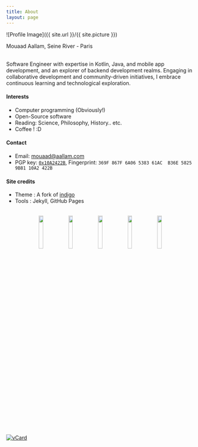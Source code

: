 ```yaml
---
title: About
layout: page
---
```

![Profile Image]({{ site.url }}/{{ site.picture }})
<figcaption class="caption">Mouaad Aallam, Seine River - Paris</figcaption>

<br/>

Software Engineer with expertise in Kotlin, Java, and mobile app development, and an explorer of backend development realms. Engaging in collaborative development and community-driven initiatives, I embrace continuous learning and technological exploration.

#### Interests
* Computer programming (Obviously!)
* Open-Source software
* Reading: Science, Philosophy, History.. etc.
* Coffee ! :D

#### Contact
* Email:  mouaad@aallam.com
* PGP key: [`0x10A2422B`](https://keyserver2.pgp.com/vkd/SubmitSearch.event?&&SearchCriteria=mouaad%40aallam.com), Fingerprint: `369F 867F 6A06 5383 61AC  B36E 5825 9B81 10A2 422B`

#### Site credits
* Theme : A fork of [indigo](https://github.com/sergiokopplin/indigo)
* Tools : Jekyll, GitHub Pages

<br/>

<center>
<a href="https://www.youracclaim.com/badges/6b6ebc04-9a38-4311-8d2b-6fba5c9852ae"><img src="{{ site.url }}/assets/images/badge/oca.png" style="width: 15%; display: inline!important;"/></a>
<a href="https://www.youracclaim.com/badges/441df602-eb18-4ce9-91b1-54996fffe1ec"><img src="{{ site.url }}/assets/images/badge/ocp.png" style="width: 15%; display: inline!important;"/></a>
<a href="https://www.credential.net/ipw6amqw"><img src="{{ site.url }}/assets/images/badge/aad.png" style="width: 15%; display: inline!important;"/></a>
<a href="https://www.credly.com/badges/c2254e09-146d-4a23-bd78-471a19a1b756"><img src="{{ site.url }}/assets/images/badge/ckad.png" style="width: 15%; display: inline!important;"/></a>
<a href="https://www.credly.com/badges/356b9004-7d77-4d22-b8ba-e8e48d972755"><img src="{{ site.url }}/assets/images/badge/saa.png" style="width: 15%; display: inline!important;"/></a>
</center>

<a href="{{ site.url }}/assets/files/MouaadAallam.vcard">
 <img src="{{ site.url }}/assets/images/MouaadAallamQR.png" style="width: inherit;" alt="vCard" /></a>
